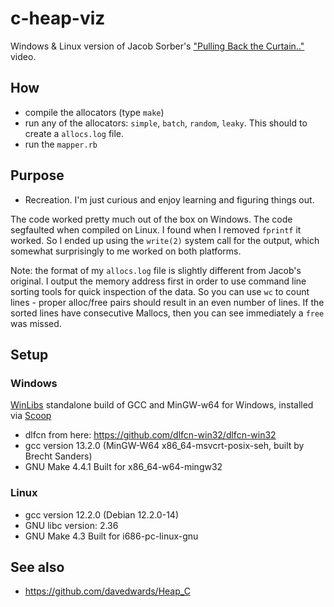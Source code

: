 # c-heap-viz

Windows & Linux version of Jacob Sorber's ["Pulling Back the Curtain.."](https://www.youtube.com/watch?v=GIWeQ2I67rk) video.


## How

- compile the allocators (type `make`)
- run any of the allocators: `simple`, `batch`, `random`, `leaky`. This should to create a `allocs.log` file.
- run the `mapper.rb`

## Purpose

- Recreation. I'm just curious and enjoy learning and figuring things out.

The code worked pretty much out of the box on Windows. The code segfaulted when
compiled on Linux. I found when I removed `fprintf` it worked. So I ended  up
using the `write(2)` system call for the output, which somewhat surprisingly to
me worked on both platforms.

Note: the format of my `allocs.log` file is slightly different from Jacob's
original.  I output the memory address first in order to use command line
sorting tools for quick inspection of the data.  So you can use `wc` to count
lines - proper alloc/free pairs should result in an even number of lines. If
the sorted lines have consecutive Mallocs, then you can see immediately a
`free` was missed.

## Setup

### Windows

[WinLibs](https://winlibs.com/) standalone build of GCC and MinGW-w64 for Windows, installed via [Scoop](https://github.com/ScoopInstaller/Scoop)

- dlfcn from here: https://github.com/dlfcn-win32/dlfcn-win32
- gcc version 13.2.0 (MinGW-W64 x86_64-msvcrt-posix-seh, built by Brecht Sanders)
- GNU Make 4.4.1 Built for x86_64-w64-mingw32

### Linux

- gcc version 12.2.0 (Debian 12.2.0-14)
- GNU libc version: 2.36
- GNU Make 4.3 Built for i686-pc-linux-gnu

## See also

- https://github.com/davedwards/Heap_C
